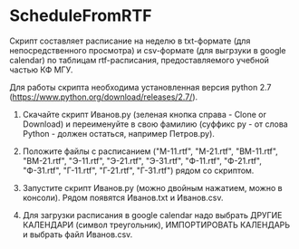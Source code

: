 # ScheduleFromRTF

Скрипт составляет расписание на неделю в txt-формате (для непосредственного просмотра) и csv-формате (для выгрзуки в google calendar) по таблицам rtf-расписания, предоставляемого учебной частью КФ МГУ.

Для работы скрипта необходима установленная версия python 2.7 (https://www.python.org/download/releases/2.7/).

1. Скачайте скрипт Иванов.py (зеленая кнопка справа - Clone or Download) и переименуйте в свою фамилию (суффикс py - от слова Python - должен остаться, например Петров.py).

2. Положите файлы с расписанием ("М-11.rtf", "М-21.rtf", "ВМ-11.rtf", "ВМ-21.rtf", "Э-11.rtf", "Э-21.rtf", "Э-31.rtf", "Ф-11.rtf", "Ф-21.rtf", "Ф-31.rtf", "Г-11.rtf", "Г-21.rtf", "Г-31.rtf") рядом со скриптом.

3. Запустите скрипт Иванов.py (можно двойным нажатием, можно в консоли). Рядом появятся Иванов.txt и Иванов.csv.

4. Для загрузки расписания в google calendar надо выбрать ДРУГИЕ КАЛЕНДАРИ (символ треугольник), ИМПОРТИРОВАТЬ КАЛЕНДАРЬ и выбрать файл Иванов.csv.
